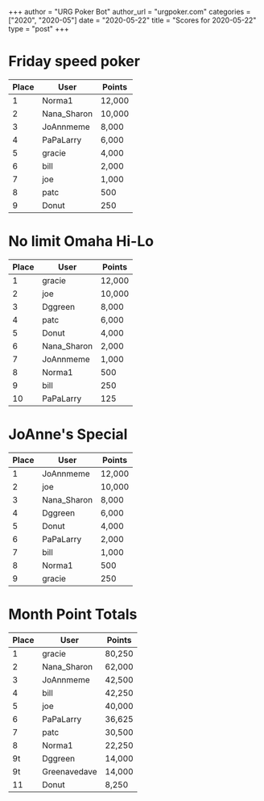 +++
author = "URG Poker Bot"
author_url = "urgpoker.com"
categories = ["2020", "2020-05"]
date = "2020-05-22"
title = "Scores for 2020-05-22"
type = "post"
+++
# Friday speed poker

| Place | User | Points |
|-------|------|--------|
| 1 | Norma1 | 12,000 |
| 2 | Nana_Sharon | 10,000 |
| 3 | JoAnnmeme | 8,000 |
| 4 | PaPaLarry | 6,000 |
| 5 | gracie | 4,000 |
| 6 | bill | 2,000 |
| 7 | joe | 1,000 |
| 8 | patc | 500 |
| 9 | Donut | 250 |

# No limit Omaha Hi-Lo

| Place | User | Points |
|-------|------|--------|
| 1 | gracie | 12,000 |
| 2 | joe | 10,000 |
| 3 | Dggreen | 8,000 |
| 4 | patc | 6,000 |
| 5 | Donut | 4,000 |
| 6 | Nana_Sharon | 2,000 |
| 7 | JoAnnmeme | 1,000 |
| 8 | Norma1 | 500 |
| 9 | bill | 250 |
| 10 | PaPaLarry | 125 |

# JoAnne's Special

| Place | User | Points |
|-------|------|--------|
| 1 | JoAnnmeme | 12,000 |
| 2 | joe | 10,000 |
| 3 | Nana_Sharon | 8,000 |
| 4 | Dggreen | 6,000 |
| 5 | Donut | 4,000 |
| 6 | PaPaLarry | 2,000 |
| 7 | bill | 1,000 |
| 8 | Norma1 | 500 |
| 9 | gracie | 250 |

# Month Point Totals

| Place | User | Points |
|-------|------|--------|
| 1 | gracie | 80,250 |
| 2 | Nana_Sharon | 62,000 |
| 3 | JoAnnmeme | 42,500 |
| 4 | bill | 42,250 |
| 5 | joe | 40,000 |
| 6 | PaPaLarry | 36,625 |
| 7 | patc | 30,500 |
| 8 | Norma1 | 22,250 |
| 9t | Dggreen | 14,000 |
| 9t | Greenavedave | 14,000 |
| 11 | Donut | 8,250 |
